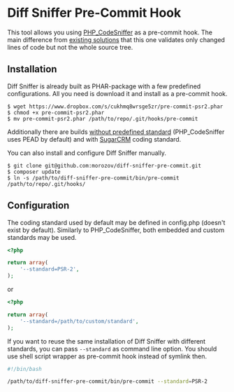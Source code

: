 Diff Sniffer Pre-Commit Hook
============================

This tool allows you using [PHP_CodeSniffer](https://github.com/squizlabs/PHP_CodeSniffer) as a pre-commit hook. The main difference from [existing solutions](https://github.com/s0enke/git-hooks/blob/master/phpcs-pre-commit/pre-commit) that this one validates only changed lines of code but not the whole source tree.

Installation
------------

Diff Sniffer is already built as PHAR-package with a few predefined configurations. All you need is download it and install as a pre-commit hook.
```
$ wget https://www.dropbox.com/s/cukhmq8wrsge5zr/pre-commit-psr2.phar
$ chmod +x pre-commit-psr2.phar
$ mv pre-commit-psr2.phar /path/to/repo/.git/hooks/pre-commit
```

Additionally there are builds [without predefined standard](https://www.dropbox.com/s/dbj05cecvdued49/pre-commit.phar) (PHP_CodeSniffer uses PEAD by default) and with [SugarCRM](https://www.dropbox.com/s/01e8cchopv70fcw/pull-request-sugarcrm.phar) coding standard.

You can also install and configure Diff Sniffer manually.

```
$ git clone git@github.com:morozov/diff-sniffer-pre-commit.git
$ composer update
$ ln -s /path/to/diff-sniffer-pre-commit/bin/pre-commit /path/to/repo/.git/hooks/
```

Configuration
-------------

The coding standard used by default may be defined in config.php (doesn't exist by default). Similarly to PHP_CodeSniffer, both embedded and custom standards may be used.
```php
<?php

return array(
    '--standard=PSR-2',
);
```

or

```php
<?php

return array(
    '--standard=/path/to/custom/standard',
);
```

If you want to reuse the same installation of Diff Sniffer with different standards, you can pass `--standard` as command line option. You should use shell script wrapper as pre-commit hook instead of symlink then.
```bash
#!/bin/bash

/path/to/diff-sniffer-pre-commit/bin/pre-commit --standard=PSR-2
```
